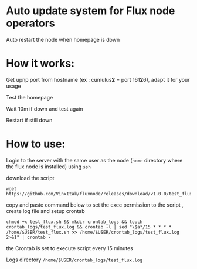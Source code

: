 # Auto update system for Flux node operators
Auto restart the node when homepage is down

# How it works:
Get upnp port from hostname (ex : cumulus**2** = port 161**2**6), adapt it for your usage

Test the homepage

Wait 10m if down and test again

Restart if still down


# How to use:
Login to the server with the same user as the node (`home` directory where the flux node is installed) using `ssh`

download the script

```
wget https://github.com/VinxItak/fluxnode/releases/download/v1.0.0/test_flux.sh
```
copy and paste command below to set the exec permission to the script , create log file and setup crontab

```
chmod +x test_flux.sh && mkdir crontab_logs && touch crontab_logs/test_flux.log && crontab -l | sed "\$a*/15 * * * * /home/$USER/test_flux.sh >> /home/$USER/crontab_logs/test_flux.log 2>&1" | crontab -
```
the Crontab is set to execute script every 15 minutes

Logs directory `/home/$USER/crontab_logs/test_flux.log`
